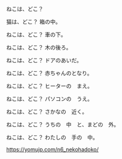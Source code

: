 ねこは、どこ？

猫は、どこ？
箱の中。

ねこは、どこ？
車の下。

ねこは、どこ？
木の後ろ。

ねこは、どこ？
ドアのあいだ。

ねこは、どこ？
赤ちゃんのとなり。

ねこは、どこ？
ヒーターの　まえ。

ねこは、どこ？
パソコンの　うえ。

ねこは、どこ？
さかなの　近く。

ねこは、どこ？
うちの　中　と、まどの　外。

ねこは、どこ？
わたしの　手の　中。

https://yomujp.com/n6_nekohadoko/